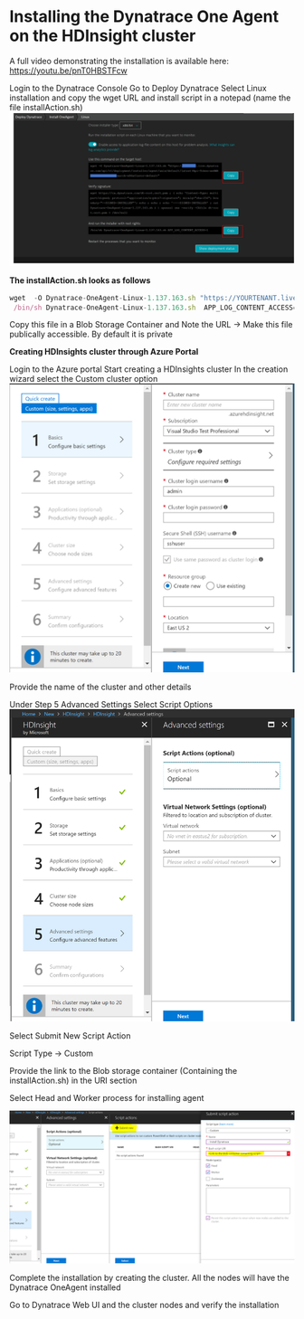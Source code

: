 # Installing the Dynatrace One Agent on the HDInsight cluster

A full video demonstrating the installation is available here: https://youtu.be/pnT0HBSTFcw

Login to the Dynatrace Console 
Go to Deploy Dynatrace
Select Linux installation and copy the wget URL and install script in a notepad (name the file installAction.sh)
![](InstallActionCommands.PNG)

**The installAction.sh looks as follows**
```js
wget  -O Dynatrace-OneAgent-Linux-1.137.163.sh "https://YOURTENANT.live.dynatrace.com/api/v1/deployment/installer/agent/unix/default/latest?Api-Token=YOURAPITOKEN&arch=x86&flavor=default"
 /bin/sh Dynatrace-OneAgent-Linux-1.137.163.sh  APP_LOG_CONTENT_ACCESS=1 
 ```
 Copy this file in a Blob Storage Container and Note the URL -> Make this file publically accessible. By default it is private

**Creating HDInsights cluster through Azure Portal**

Login to the Azure portal
Start creating a HDInsights cluster
In the creation wizard select the Custom cluster option 
![](HDInsights_custom.PNG)

Provide the name of the cluster and other details 

Under Step 5 Advanced Settings Select Script Options
![](HDInsights_ScriptActions.PNG)

Select Submit New Script Action

Script Type -> Custom 

Provide the link to the Blob storage container (Containing the installAction.sh) in the URI section

Select Head and Worker process for installing agent 

![](HDInsights_CustomActionScriptSetting.PNG)

Complete the installation by creating the cluster. All the nodes will have the Dynatrace OneAgent installed 

Go to Dynatrace Web UI and the cluster nodes and verify the installation

